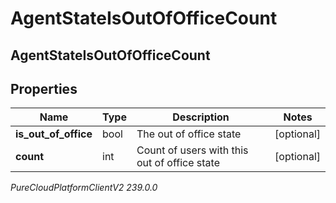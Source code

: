 # AgentStateIsOutOfOfficeCount

## AgentStateIsOutOfOfficeCount

## Properties

|Name | Type | Description | Notes|
|------------ | ------------- | ------------- | -------------|
| **is_out_of_office** | bool | The out of office state | [optional] |
| **count** | int | Count of users with this out of office state | [optional] |



_PureCloudPlatformClientV2 239.0.0_
